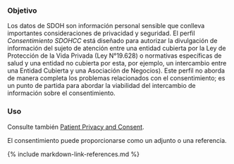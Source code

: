 ### Objetivo

Los datos de SDOH son información personal sensible que conlleva importantes consideraciones de privacidad y seguridad. El perfil *Consentimiento SDOHCC* está diseñado para autorizar la divulgación de información del sujeto de atención entre una entidad cubierta por la Ley de Protección de la Vida Privada (Ley N°19.628) o normativas específicas de salud y una entidad no cubierta por esta, por ejemplo, un intercambio entre una Entidad Cubierta y una Asociación de Negocios). Este perfil no aborda de manera completa los problemas relacionados con el consentimiento; es un punto de partida para abordar la viabilidad del intercambio de información sobre el consentimiento. 

### Uso

Consulte también [Patient Privacy and Consent](privacy_and_security.html#patient-privacy-and-consent). 

El consentimiento puede proporcionarse como un adjunto o una referencia. 

{% include markdown-link-references.md %}